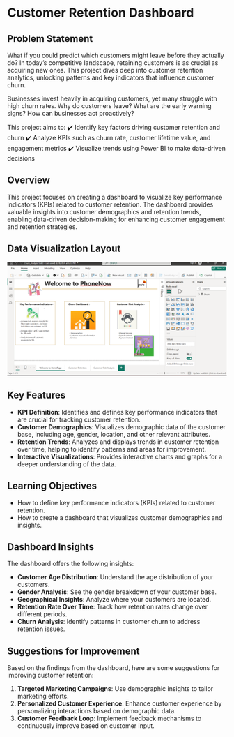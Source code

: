 # Customer Retention Dashboard

## Problem Statement 
What if you could predict which customers might leave before they actually do?
In today’s competitive landscape, retaining customers is as crucial as acquiring new ones. This project dives deep into customer retention analytics, unlocking patterns and key indicators that influence customer churn.

Businesses invest heavily in acquiring customers, yet many struggle with high churn rates. Why do customers leave? What are the early warning signs? How can businesses act proactively?

This project aims to:
✔️ Identify key factors driving customer retention and churn
✔️ Analyze KPIs such as churn rate, customer lifetime value, and engagement metrics
✔️ Visualize trends using Power BI to make data-driven decisions

## Overview

This project focuses on creating a dashboard to visualize key performance indicators (KPIs) related to customer retention. The dashboard provides valuable insights into customer demographics and retention trends, enabling data-driven decision-making for enhancing customer engagement and retention strategies.

## Data Visualization Layout 

![Customer Retention Dashboard](Screenshot%202025-03-08%20180635.png)

## Key Features

- **KPI Definition**: Identifies and defines key performance indicators that are crucial for tracking customer retention.
- **Customer Demographics**: Visualizes demographic data of the customer base, including age, gender, location, and other relevant attributes.
- **Retention Trends**: Analyzes and displays trends in customer retention over time, helping to identify patterns and areas for improvement.
- **Interactive Visualizations**: Provides interactive charts and graphs for a deeper understanding of the data.

## Learning Objectives

- How to define key performance indicators (KPIs) related to customer retention.
- How to create a dashboard that visualizes customer demographics and insights.

## Dashboard Insights

The dashboard offers the following insights:

- **Customer Age Distribution**: Understand the age distribution of your customers.
- **Gender Analysis**: See the gender breakdown of your customer base.
- **Geographical Insights**: Analyze where your customers are located.
- **Retention Rate Over Time**: Track how retention rates change over different periods.
- **Churn Analysis**: Identify patterns in customer churn to address retention issues.

## Suggestions for Improvement

Based on the findings from the dashboard, here are some suggestions for improving customer retention:

1. **Targeted Marketing Campaigns**: Use demographic insights to tailor marketing efforts.
2. **Personalized Customer Experience**: Enhance customer experience by personalizing interactions based on demographic data.
3. **Customer Feedback Loop**: Implement feedback mechanisms to continuously improve based on customer input.
